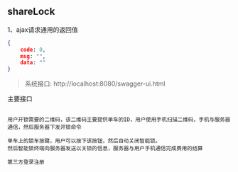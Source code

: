## shareLock
1、ajax请求通用的返回值
```json
{
    code: 0,
    msg: "",
    data: ""
}
```


> 系统接口: http://localhost:8080/swagger-ui.html


主要接口
```text

用户开锁需要的二维码，该二维码主要提供单车的ID，用户使用手机扫描二维码，手机与服务器通信，然后服务器下发开锁命令

单车上的锁车按键，用户可以按下该按钮，然后自动关闭智能锁。
然后智能锁终端向服务器发送以关锁的信息，服务器与用户手机通信完成费用的结算

第三方登录注册



```

